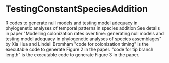 # TestingConstantSpeciesAddition
R codes to generate null models and testing model adequacy in phylogenetic analyses of temporal patterns in species addition
See details in paper "Modelling colonization rates over time: generating null models and testing model adequacy in phylogenetic analyses of species assemblages" by Xia Hua and Lindell Bromham
"code for colonization timing" is the executable code to generate Figure 2 in the paper.
"code for tip branch length" is the executable code to generate Figure 3 in the paper.

